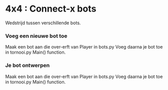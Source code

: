 # 4x4 : Connect-x bots #

Wedstrijd tussen verschillende bots. 

### Voeg een nieuwe bot toe ###

Maak een bot aan die over-erft van Player in bots.py
Voeg daarna je bot toe in tornooi.py Main() function.

### Je bot ontwerpen ###

Maak een bot aan die over-erft van Player in bots.py
Voeg daarna je bot toe in tornooi.py Main() function.


